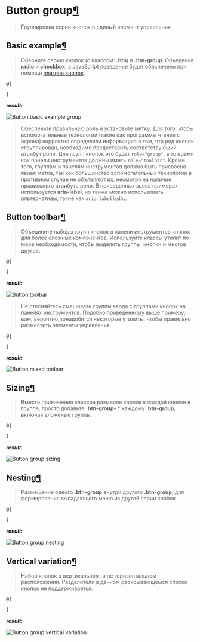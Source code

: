 # Button group[¶](https://getbootstrap.com/docs/4.3/components/button-group/)

> Группировка серии кнопок в единый элемент управления

## Basic example[¶](https://getbootstrap.com/docs/4.3/components/button-group/#basic-example)

> Оберните серию кнопок (с классом: **.btn**) в **.btn-group**.
Объеденив **radio** и **checkbox**, а JavaScript поведение будет обеспечено при помощи [плагина кнопок](https://getbootstrap.com/docs/4.3/components/buttons/#button-plugin).

```cshtml
@{

}
```

***result:***

![Button basic example group](../demo/btn-group-basic-example-demo.jpg)

> Обеспечьте правильную роль и установите метку.
Для того, чтобы вспомогательные технологии (такие как программы чтения с экрана) корректно определяли информацию о том, что ряд кнопок сгруппирован, необходимо предоставить соответствующий атрибут роли. Для групп кнопок это будет `role="group"`, в то время как панели инструментов должны иметь `role="toolbar"`.
Кроме того, группам и панелям инструментов должна быть присвоена явная метка, так как большинство вспомогательных технологий в противном случае не объявляют их, несмотря на наличие правильного атрибута роли. В приведенных здесь примерах используется **aria-label**, но также можно использовать альтернативы, такие как `aria-labelledby`.

## Button toolbar[¶](https://getbootstrap.com/docs/4.3/components/button-group/#button-toolbar)

> Объедините наборы групп кнопок в панели инструментов кнопок для более сложных компонентов.
Используйте классы утилит по мере необходимости, чтобы выделить группы, кнопки и многое другое.

```cshtml
@{

}
```

***result:***

![Button toolbar](../demo/btn-toolbar-demo.jpg)

> Не стесняйтесь смешивать группы ввода с группами кнопок на панелях инструментов.
Подобно приведенному выше примеру, вам, вероятно,понадобятся некоторые утилиты, чтобы правильно разместить элементы управления.

```cshtml
@{

}
```

***result:***

![Button mixed toolbar](../demo/btn-toolbar-mixed-demo.jpg)

## Sizing[¶](https://getbootstrap.com/docs/4.3/components/button-group/#sizing)

> Вместо применения классов размеров кнопок к каждой кнопке в группе, просто добавьте **.btn-group-** * каждому **.btn-group**, включая вложеные группы.

```cshtml
@{

}
```

***result:***

![Button group sizing](../demo/btn-group-sizing-demo.jpg)

## Nesting[¶](https://getbootstrap.com/docs/4.3/components/button-group/#nesting)

> Размещение одного **.btn-group** внутри другого **.btn-group**, для формирования выпадающего меню из другой серии кнопок.

```cshtml
@{

}
```

***result:***

![Button group nesting](../demo/btn-group-nesting-demo.jpg)

## Vertical variation[¶](https://getbootstrap.com/docs/4.3/components/button-group/#vertical-variation)

> Набор кнопок в вертикальном, а не горизонтальном расположении. Разделители в данном раскрывающемся списке кнопок не поддерживается.

```cshtml
@{

}
```

***result:***

![Button group vertical variation](../demo/btn-group-vertical-variation-demo.jpg)
